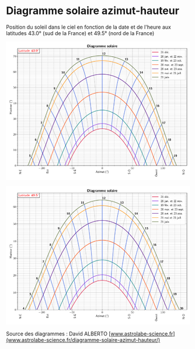 # Diagramme solaire azimut-hauteur

Position du soleil dans le ciel en fonction de la date et de l'heure aux latitudes 43.0° (sud de la France) et 49.5° (nord de la France)

![diagramme solaire 43.0°](../img/diagramme-solaire-43-0.png)

![diagramme solaire 49.5°](../img/diagramme-solaire-49-5.png)

Source des diagrammes : David ALBERTO [www.astrolabe-science.fr](www.astrolabe-science.fr/diagramme-solaire-azimut-hauteur/)
